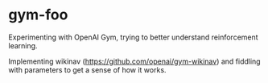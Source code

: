 # gym-foo
Experimenting with OpenAI Gym, trying to better understand reinforcement learning.

Implementing wikinav (https://github.com/openai/gym-wikinav) and fiddling with parameters to get a sense of how it works.
